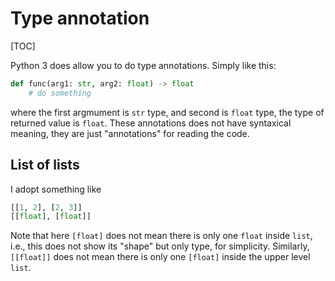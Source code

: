 # Type annotation

[TOC]

Python 3 does allow you to do type annotations. Simply like this:

```python
def func(arg1: str, arg2: float) -> float
	# do something
```

where the first argmument is `str` type, and second is `float` type, the type of returned value is `float`. These annotations does not have syntaxical meaning, they are just "annotations" for reading the code.

## List of lists

I adopt something like

```python
[[1, 2], [2, 3]]
[[float], [float]]
```

Note that here `[float]` does not mean there is only one `float` inside `list`, i.e., this does not show its "shape" but only type, for simplicity. Similarly, `[[float]]` does not mean there is only one `[float]` inside the upper level `list`.